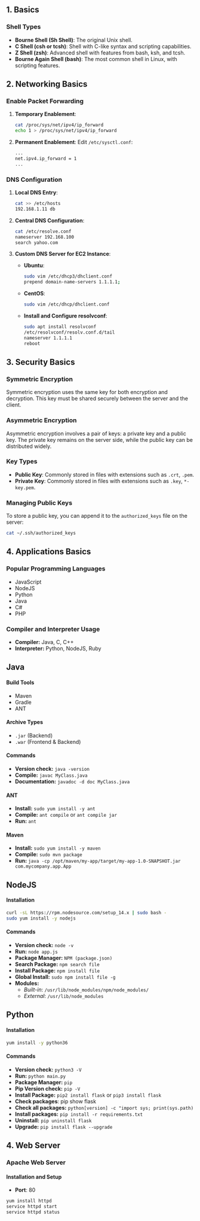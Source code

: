 ## 1. Basics

### Shell Types
- **Bourne Shell (Sh Shell)**: The original Unix shell.
- **C Shell (csh or tcsh)**: Shell with C-like syntax and scripting capabilities.
- **Z Shell (zsh)**: Advanced shell with features from bash, ksh, and tcsh.
- **Bourne Again Shell (bash)**: The most common shell in Linux, with scripting features.

## 2. Networking Basics

### Enable Packet Forwarding
1. **Temporary Enablement**:
    ```sh
    cat /proc/sys/net/ipv4/ip_forward
    echo 1 > /proc/sys/net/ipv4/ip_forward
    ```
2. **Permanent Enablement**:
    Edit `/etc/sysctl.conf`:
    ```sh
    ...
    net.ipv4.ip_forward = 1
    ...
    ```
### DNS Configuration
1. **Local DNS Entry**:
    ```sh
    cat >> /etc/hosts
    192.168.1.11 db
    ```
2. **Central DNS Configuration**:
    ```sh
    cat /etc/resolve.conf
    nameserver 192.168.100
    search yahoo.com
    ```

3. **Custom DNS Server for EC2 Instance**:
    - **Ubuntu**:
        ```sh
        sudo vim /etc/dhcp3/dhclient.conf
        prepend domain-name-servers 1.1.1.1;
        ```
    - **CentOS**:
        ```sh
        sudo vim /etc/dhcp/dhclient.conf
        ```
    - **Install and Configure resolvconf**:
        ```sh
        sudo apt install resolvconf
        /etc/resolvconf/resolv.conf.d/tail
        nameserver 1.1.1.1
        reboot
        ```
## 3. Security Basics

### Symmetric Encryption
Symmetric encryption uses the same key for both encryption and decryption. This key must be shared securely between the server and the client.

### Asymmetric Encryption
Asymmetric encryption involves a pair of keys: a private key and a public key. The private key remains on the server side, while the public key can be distributed widely.

### Key Types
- **Public Key**: Commonly stored in files with extensions such as `.crt`, `.pem`.
- **Private Key**: Commonly stored in files with extensions such as `.key`, `*-key.pem`.

### Managing Public Keys
To store a public key, you can append it to the `authorized_keys` file on the server:

```bash
cat ~/.ssh/authorized_keys
```

## 4. Applications Basics

### Popular Programming Languages

- JavaScript
- NodeJS
- Python
- Java
- C#
- PHP

### Compiler and Interpreter Usage

- **Compiler:** Java, C, C++
- **Interpreter:** Python, NodeJS, Ruby

## Java

#### Build Tools

- Maven
- Gradle
- ANT

#### Archive Types

- `.jar` (Backend)
- `.war` (Frontend & Backend)

#### Commands

- **Version check:** `java -version`
- **Compile:** `javac MyClass.java`
- **Documentation:** `javadoc -d doc MyClass.java`

#### ANT

- **Install:** `sudo yum install -y ant`
- **Compile:** `ant compile` or `ant compile jar`
- **Run:** `ant`

#### Maven

- **Install:** `sudo yum install -y maven`
- **Compile:** `sudo mvn package`
- **Run:** `java -cp /opt/maven/my-app/target/my-app-1.0-SNAPSHOT.jar com.mycompany.app.App`

## NodeJS

#### Installation

```sh
curl -sL https://rpm.nodesource.com/setup_14.x | sudo bash -
sudo yum install -y nodejs
```

#### Commands

- **Version check:** `node -v`
- **Run:** `node app.js`
- **Package Manager:** `NPM (package.json)`
- **Search Package:** `npm search file`
- **Install Package:** `npm install file`
- **Global Install:** `sudo npm install file -g`
- **Modules:**
  - *Built-in*: `/usr/lib/node_modules/npm/node_modules/`
  - *External*: `/usr/lib/node_modules`

## Python


#### Installation

```sh
yum install -y python36
```

#### Commands

- **Version check:** `python3 -V`
- **Run:** `python main.py`
- **Package Manager:** `pip`
- **Pip Version check:** `pip -V`
- **Install Package:** `pip2 install flask` or `pip3 install flask`
- **Check packages**: pip show flask
- **Check all packages:** `python[version] -c "import sys; print(sys.path)`
- **Install packages:** `pip install -r requirements.txt`
- **Uninstall:** `pip uninstall flask`
- **Upgrade:** `pip install flask --upgrade`

## 4. Web Server

### Apache Web Server

#### Installation and Setup

- **Port**: 80

```sh
yum install httpd
service httpd start
service httpd status

